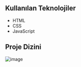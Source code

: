 ## Kullanılan Teknolojiler

- HTML
- CSS
- JavaScript

## Proje Dizini

![image](https://github.com/user-attachments/assets/8ff7996c-cfd5-43aa-82dd-a19729fd183b)


